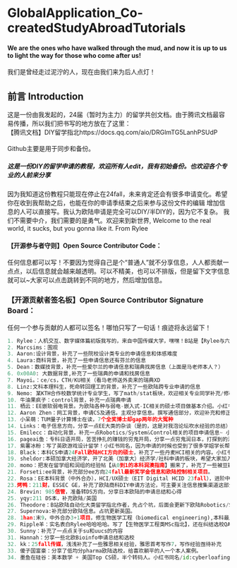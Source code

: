 # GlobalApplication_Co-createdStudyAbroadTutorials
#### We are the ones who have walked through the mud, and now it is up to us to light the way for those who come after us!
我们是曾经走过泥泞的人，现在由我们来为后人点灯！

## 前言 Introduction
这是一份由我发起的，24届（暂时为主力）的留学共创文档。由于腾讯文档最容易传播，所以我们把书写的地方放在了这里：<br/>
【腾讯文档】DIY留学指北https://docs.qq.com/aio/DRGlmTG5LanhPSUdP<br/>
<br/>Github主要是用于同步和备份。
##### 这是一份DIY的留学申请的教程，欢迎所有人edit，我有初始备份。也欢迎各个专业的人前来分享
因为我知道这份教程只能现在停止在24fall，未来肯定还会有很多申请变化。希望你在收到我帮助之后，也能在你的申请季结束之后来参与这份文件的编辑
增加信息的人可以直接写。我认为欧陆申请是完全可以DIY/半DIY的，因为它不复杂。
我们不需要中介，我们需要的是勇气。欢迎来到新世界,
Welcome to the real world, it sucks, but you gonna like it.
From Rylee
#### 【开源参与者守则】Open Source Contributor Code：
任何信息都可以写！不要因为觉得自己是个“普通人”就不分享信息，人人都贡献一点点，以后信息就会越来越透明。可以不精美，也可以不排版，但是留下文字信息就可以~大家可以点击跳转到不同的地方，然后增加信息。

### 【开源贡献者签名板】Open Source Contributor Signature Board：
任何一个参与贡献的人都可以签名！哪怕只写了一句话！痕迹将永远留下！

```python
1. Rylee：人机交互、数字媒体篇初版我写的，来自中国传媒大学，嘿嘿！B站是【Rylee与六便士】，小红书id:，可能你在微信搜索也能发现我在群里。项目发起者（顶锅盖逃~）很想认识所有贡献者！
2. Marcsims：围观
3. Aaron:设计背景，补充了一些院校设计类专业的申请信息和体感难度
4. Laura:商科背景，补充了一些申请信息还有芬兰的信息
5. Dean：数媒技背景，补充一些爱尔兰的申请信息和瑞典找房信息（上面是马老师本人？）
6. 0x00A0: 大数据背景,补充了一些瑞典的申请和找房信息
7. Mayoi。：ce/cs，CTH/KU相关（看马老师送外卖来的瑞典XD
8. Linz:文科本理科生，死命转回理工的背景，补充了一些欧陆跨专业申请的信息
9. Nemo: 某KTH合作校数学统计专业学生，写了math/stat板块，欢迎相关专业同学补充/修改
10. 牛油果疯子：control背景，补充一点瑞典申请
11. 栖云：EE嵌软弱电背景。为欧陆各种与弱电-嵌入式-IC相关的硕士项目做基本介绍。小红书同名（id-872520969）
12. Aaron Zhen：网工背景，申请CS及通信。主观分享信息。撰写通信部分，欢迎补充和修正。还补充了部分CS相关。
13. 小呆萌：TUM量子计算博士在读，7个全奖博士却gap两年的大冤种
14. Links：电子信息方向，分享一点EE大类的杂谈（是的，这是对我泡论坛吹水经验的总结）
15. Emilecc：自动化背景，补充一点Robotics/System&Control相关的项目申请信息~ 小红书同名【Emilecc】id:942900327
16. pageai鱼：专科日语开局，苦苦挣扎的赚钱的穷鬼开局，分享一点穷鬼润日本，打探到的消息
17. 紫薯冰粉：写了英欧游戏设计留学！小红书同名，因为申请的时候也受到了很多学姐学长帮助所以也来出一份力~艺术留学真的水很深，欢迎大家补充！
18. Black：本科CS申请24Fall欧陆HCI方向的硕士，补充了一些丹麦HCI相关的内容。小红书【Black黑栋】，希望和大家多多交流！
19. sheldor:本硕加拿大经济学，开了北美（加拿大）经济学/社科申请的板块，希望大家加入进来一起完善。不太会用腾讯文档，如果有人能帮忙改一下格式和超链接，感激不尽。5.4 更新了北美租房信息 5.5 更新了学术推特的使用的信息
20. momo：把发在留学组和润组的经验帖【从0到1的本科润澳指南】搬来了，补充了一些被豆瓣锁掉的移民相关内容
21. Forseti:ee背景，补充部分ee方向24fall最新奖学金信息和欧陆控制相关项目。
22. Rosa：EE本科背景（中外合办），HCI/UX硕士（EIT Digital HCID 23fall），进阶中Product/UX Designer。我把自己豆瓣发过的【DIY英美欧HCI硕士全方位申请贴】和【在阿尔托学习EIT人机交互的多方位体验】搬过来了，请随意查看。相关问题可以私信豆瓣ID【LaVieEnRose】和小红书账号【Rosaaa】。
23.烤鸭：211财，ESSEC GE，补充了欧陆商科DIY申请方法论，可主要关注信息搜集渠道这部分
24. Brevin: 985信管，准备转DS方向，分享日本欧陆的申请总结和心得
25. yqy:211 DS本，补充欧陆/英国
26. Theodore：B站欧陆自动化大类留学指北作者，先占个坑，后面会更新下欧陆Robotics/System&Control方面的申请信息
27. Supernova:补充部分欧陆信息。占坑更新英国。
28. 1han:末9，中外合办3+1项目，修生物医学工程（biomedical engineering),本科最后一年在英国就读，研究生准备去kth读medical engineering，更新了kth medical engineering和英国的生活指南板块，欢迎大家补充！
29. Ripple羊：实名表白Rylee哈哈哈哈。写了【生物医学工程类MSc指北】，还在纠结选校QAQ
30. Sunny：补充了一点点关于su和uucs的内容
31. Hannah：分享一些北欧Bioinfo申请总结和选校
32. kk：25fall传媒，浅浅补充了一些雅思相关经验，雅思首考写作7，写作经验亟待补充
33. 傻子国富豪：分享了低均分pharma欧陆选校，给喜欢躺平的人一个本人案例。
34. 墨鱼在硅谷：美本数学 + 美国Top CS硕，半个转码人。小红书同名/id:cyberloafing, 准备写一点北美CS的选校指南。
```
